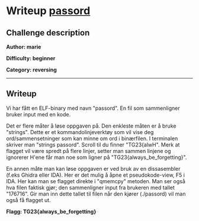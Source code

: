 # Writeup [passord](./README.md)

## Challenge description

**Author: marie**

**Difficulty: beginner**

**Category: reversing** 

---

## Writeup
Vi har fått en ELF-binary med navn "passord". En fil som sammenligner bruker input med en kode.

Det er flere måter å løse oppgaven på. Den enkleste måten er å bruke "strings". Dette er et kommandolinjeverktøy som vil vise deg ord/sammensetninger som kan minne om ord i binærfilen. I terminalen skriver man "strings passord". Scroll til du finner "TG23{alwH". Merk at flagget vil være spredt på flere linjer, setter man sammen linjene og ignorerer H'ene får man noe som ligner på "TG23{always_be_forgetting}". 

En annen måte man kan løse oppgaven er ved bruk av en dissasembler (f.eks Ghidra eller IDA). Her er det mulig å åpne et pseudokode-view, F5 i IDA. Her kan man se flagget direkte i "qmemcpy" metoden. Man ser også hva filen faktisk gjør; den sammenligner input fra brukeren med tallet "176716". Gir man inn dette tallet til filen når den kjører (./passord) vil man også få flagget ut. 

**Flagg: TG23{always_be_forgetting}**
